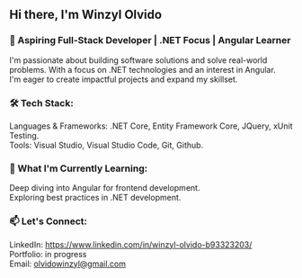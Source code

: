## Hi there, I'm Winzyl Olvido

### 🌟 Aspiring Full-Stack Developer | .NET Focus | Angular Learner
I'm passionate about building software solutions and solve real-world problems. With a focus on .NET technologies and an interest in Angular.  
I'm eager to create impactful projects and expand my skillset.

### 🛠️ Tech Stack:
Languages & Frameworks: .NET Core, Entity Framework Core, JQuery, xUnit Testing.  
Tools: Visual Studio, Visual Studio Code, Git, Github.

### 🌱 What I'm Currently Learning:
Deep diving into Angular for frontend development.  
Exploring best practices in .NET development.

### 📫 Let's Connect:
LinkedIn: https://www.linkedin.com/in/winzyl-olvido-b93323203/  
Portfolio: in progress  
Email: olvidowinzyl@gmail.com  
<!--
**wolvido/wolvido** is a ✨ _special_ ✨ repository because its `README.md` (this file) appears on your GitHub profile.

Here are some ideas to get you started:

- 🔭 I’m currently working on ...
- 🌱 I’m currently learning ...
- 👯 I’m looking to collaborate on ...
- 🤔 I’m looking for help with ...
- 💬 Ask me about ...
- 📫 How to reach me: ...
- 😄 Pronouns: ...
- ⚡ Fun fact: ...
-->
